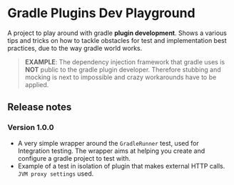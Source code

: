 Gradle Plugins Dev Playground
========================================

A project to play around with gradle __plugin development__. Shows a various tips and tricks on how to tackle 
obstacles for test and implementation best practices, due to the way gradle world works. 

> __EXAMPLE__: The dependency injection framework that gradle uses is __NOT__ public to the gradle plugin
developer. Therefore stubbing and mocking is next to impossible and crazy workarounds have to be applied.


Release notes
----------------------------------------
### Version 1.0.0
* A very simple wrapper around the `GradleRunner` test, used for Integration testing.
The wrapper aims at helping you create and configure a gradle project to test with.
* Example of a test in isolation of plugin that makes external HTTP calls. `JVM proxy settings` used.